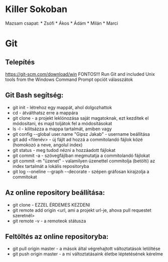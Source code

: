# Killer Sokoban
Mazsam csapat:
	* Zsófi
	* Ákos
	* Ádám
	* Milán
	* Marci

# Git
## Telepítés
https://git-scm.com/download/win
FONTOS!!! 
Run Git and included Unix tools from the Windows Command Prompt opciót válasszátok

## Git Bash segítség:
* git init <directory> - létrehoz egy mappát, ahol dolgozhattok
* cd <directory> - átválthatsz erre a mappára
* git clone <url> - a projekt leklónozása saját magatoknak, ezt kezditek el módosítani, és majd toljátok fel a módosításokat
* ls -l - kilitsázza a mappa tartalmát, amiben vagy
* git config --global user.name "Gipsz Jakab" - username beállítása
* git add <filenév> - új fájlt ad hozzá a commitolandó fájlok közé (homokozó a neve, angolul index)
* git status - meg tudod nézni a hozzáadott fájlokat
* git commit -a - szövegfájlban megmutatja a commitolandó fájlokat
* git commit -m "üzenet" - valamilyen üzenettel commitolja (betölti) az index tartalmát a lokális repositoryba
* git log --oneline --graph --decorate - szépen gráfosan kirajzolja a commitokat

## Az online repository beállítása:
* git clone <url> - EZZEL ÉRDEMES KEZDENI
* git remote add origin <url, ami a projekt url-je, ahova pull requestet szeretnél> 
* git remote -v - a remoteok státusza

## Feltöltés az online repositoryba:
* git pull origin master - a mások által végrehajtott változtatások letöltése
* git push origin master - a mi változtatásaink életbe léptetésének kérelme
